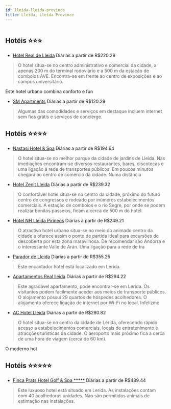 ```yaml
---
id: lleida-lleida-province
title: Lleida, Lleida Province
---
```


<center><img src="http://photos.hotelbeds.com/giata/05/054693/054693a_hb_a_001.jpg" alt="" /></center>


## Hotéis ⭐️⭐️⭐️

-    [Hotel Real de Lleida](https://www.hurb.com/aud/https://www.hurb.com/hoteis/lleida/hotel-real-de-lleida-JNP-JP781182?cmp=18055) Diárias a partir de R$220.29
   > O hotel situa-se no centro administrativo e comercial da cidade, a apenas 200 m do terminal rodoviário e a 500 m da estação de comboios AVE. Encontra-se em frente ao centro de exposições e ao campus universitário.

Este hotel urbano combina conforto e fun
-    [SM Apartments](https://www.hurb.com/aud/https://www.hurb.com/hoteis/lleida/sm-apartments-JNP-JP00109L?cmp=18055) Diárias a partir de R$120.29
   > Algumas das comodidades e serviços em destaque incluem internet sem fios grátis e serviços de concierge.

## Hotéis ⭐️⭐️⭐️⭐️

-    [Nastasi Hotel & Spa](https://www.hurb.com/aud/https://www.hurb.com/hoteis/lleida/nastasi-hotel-spa-JNP-JP120065?cmp=18055) Diárias a partir de R$194.64
   > O hotel situa-se no melhor parque da cidade de jardins de Lleida. Nas imediações encontram-se diversos restaurantes, bares, discotecas e uma ligação à rede de transportes públicos. Em poucos minutos chegará ao centro de comércio da cidade. Numa distância 
-    [Hotel Zenit Lleida](https://www.hurb.com/aud/https://www.hurb.com/hoteis/lleida/hotel-zenit-lleida-JNP-JP977899?cmp=18055) Diárias a partir de R$239.32
   > O confortável hotel situa-se no centro da cidade, próximo do futuro centro de congressos e rodeado por inúmeros estabelecimentos comerciais. A estação de comboios e o rio Segre, por onde se podem realizar bonitos passeios, ficam a cerca de 500 m do hotel.
-    [Hotel NH Lleida Pirineos](https://www.hurb.com/aud/https://www.hurb.com/hoteis/lleida/hotel-nh-lleida-pirineos-JNP-JP205546?cmp=18055) Diárias a partir de R$249.21
   > O atractivo hotel urbano situa-se no meio do animado centro da cidade e oferece assim o ponto de partida ideal para excursões de descoberta por esta zona maravilhosa. De recomendar são Andorra e o interessante Valle de Arán. Uma ligação para a rede de tra
-    [Parador de Lleida](https://www.hurb.com/aud/https://www.hurb.com/hoteis/lleida/parador-de-lleida-JNP-JP02743D?cmp=18055) Diárias a partir de R$355.25
   > Este encantador hotel está localizado em Lerida. 
-    [Apartamentos Real lleida](https://www.hurb.com/aud/https://www.hurb.com/hoteis/lleida/apartamentos-real-lleida-JNP-JP02322L?cmp=18055) Diárias a partir de R$294.22
   > Este agradável apartamento, pode encontrar-se em Lerida. Os visitantes podem facilmente aceder aos meios de transporte públicos. O alojamento possui 29 quartos de hóspedes acolhedores. O alojamento oferece ligação de internet por Wi-Fi no local. Infelizme
-    [AC Hotel Lleida](https://www.hurb.com/aud/https://www.hurb.com/hoteis/lleida/ac-hotel-lleida-JNP-JP076948?cmp=18055) Diárias a partir de R$280.82
   > O hotel situa-se no centro da cidade de Lérida, oferecendo rápido acesso a estabelecimentos comerciais, locais de entretenimento e atracções turísticas da cidade. O aeroporto mais próximo fica a cerca de uma hora de viagem (cerca de 60 km).

O moderno hot

## Hotéis ⭐️⭐️⭐️⭐️⭐️

-    [Finca Prats Hotel Golf & Spa *****](https://www.hurb.com/aud/https://www.hurb.com/hoteis/lleida/finca-prats-hotel-golf-spa-JNP-JP124313?cmp=18055) Diárias a partir de R$489.44
   > Este luxuoso hotel está situado em Lerida. As instalações contam com 40 acolhedoras unidades. Não são permitidos animais de estimação nas instalações. 
